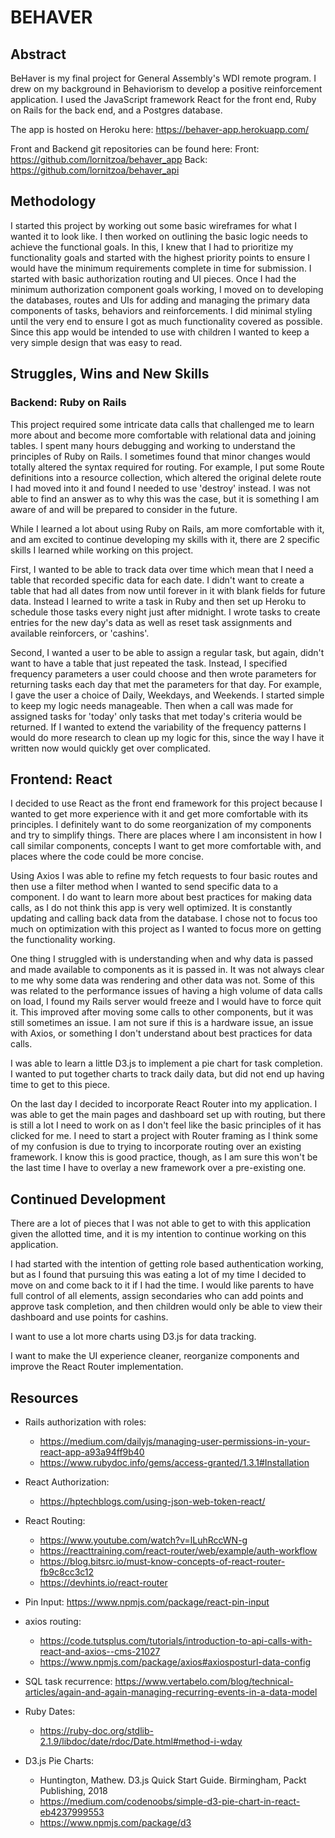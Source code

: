 # BEHAVER

## Abstract

BeHaver is my final project for General Assembly's WDI remote program. I drew on my background in Behaviorism to develop a positive reinforcement application. I used the JavaScript framework React for the front end, Ruby on Rails for the back end, and a Postgres database.

The app is hosted on Heroku here: https://behaver-app.herokuapp.com/

Front and Backend git repositories can be found here:
  Front: https://github.com/lornitzoa/behaver_app
  Back: https://github.com/lornitzoa/behaver_api

## Methodology

I started this project by working out some basic wireframes for what I wanted it to look like. I then worked on outlining the basic logic needs to achieve the functional goals. In this, I knew that I had to prioritize my functionality goals and started with the highest priority points to ensure I would have the minimum requirements complete in time for submission. I started with basic authorization routing and UI pieces. Once I had the minimum authorization component goals working, I moved on to developing the databases, routes and UIs for adding and managing the primary data components of tasks, behaviors and reinforcements. I did minimal styling until the very end to ensure I got as much functionality covered as possible. Since this app would be intended to use with children I wanted to keep a very simple design that was easy to read.

## Struggles, Wins and New Skills

### Backend: Ruby on Rails

This project required some intricate data calls that challenged me to learn more about and become more comfortable with relational data and joining tables. I spent many hours debugging and working to understand the principles of Ruby on Rails. I sometimes found that minor changes would totally altered the syntax required for routing. For example, I put some Route definitions into a resource collection, which altered the original delete route I had moved into it and found I needed to use 'destroy' instead. I was not able to find an answer as to why this was the case, but it is something I am aware of and will be prepared to consider in the future.

While I learned a lot about using Ruby on Rails, am more comfortable with it, and am excited to continue developing my skills with it, there are 2 specific skills I learned while working on this project.

First, I wanted to be able to track data over time which mean that I need a table that recorded specific data for each date. I didn't want to create a table that had all dates from now until forever in it with blank fields for future data. Instead I learned to write a task in Ruby and then set up Heroku to schedule those tasks every night just after midnight. I wrote tasks to create entries for the new day's data as well as reset task assignments and available reinforcers, or 'cashins'.

Second, I wanted a user to be able to assign a regular task, but again, didn't want to have a table that just repeated the task. Instead, I specified frequency parameters a user could choose and then wrote parameters for returning tasks each day that met the parameters for that day. For example, I gave the user a choice of Daily, Weekdays, and Weekends. I started simple to keep my logic needs manageable. Then when a call was made for assigned tasks for 'today' only tasks that met today's criteria would be returned. If I wanted to extend the variability of the frequency patterns I would do more research to clean up my logic for this, since the way I have it written now would quickly get over complicated.

## Frontend: React

I decided to use React as the front end framework for this project because I wanted to get more experience with it and get more comfortable with its principles. I definitely want to do some reorganization of my components and try to simplify things. There are places where I am inconsistent in how I call similar components, concepts I want to get more comfortable with, and places where the code could be more concise.

Using Axios I was able to refine my fetch requests to four basic routes and then use a filter method when I wanted to send specific data to a component. I do want to learn more about best practices for making data calls, as I do not think this app is very well optimized. It is constantly updating and calling back data from the database. I chose not to focus too much on optimization with this project as I wanted to focus more on getting the functionality working.

One thing I struggled with is understanding when and why data is passed and made available to components as it is passed in. It was not always clear to me why some data was rendering and other data was not. Some of this was related to the performance issues of having a high volume of data calls on load, I found my Rails server would freeze and I would have to force quit it. This improved after moving some calls to other components, but it was still sometimes an issue. I am not sure if this is a hardware issue, an issue with Axios, or something I don't understand about best practices for data calls.

I was able to learn a little D3.js to implement a pie chart for task completion. I wanted to put together charts to track daily data, but did not end up having time to get to this piece.

On the last day I decided to incorporate React Router into my application. I was able to get the main pages and dashboard set up with routing, but there is still a lot I need to work on as I don't feel like the basic principles of it has clicked for me. I need to start a project with Router framing as I think some of my confusion is due to trying to incorporate routing over an existing framework. I know this is good practice, though, as I am sure this won't be the last time I have to overlay a new framework over a pre-existing one.

## Continued Development  

There are a lot of pieces that I was not able to get to with this application given the allotted time, and it is my intention to continue working on this application.

I had started with the intention of getting role based authentication working, but as I found that pursuing this was eating a lot of my time I decided to move on and come back to it if I had the time. I would like parents to have full control of all elements, assign secondaries who can add points and approve task completion, and then children would only be able to view their dashboard and use points for cashins.

I want to use a lot more charts using D3.js for data tracking.

I want to make the UI experience cleaner, reorganize components and improve the React Router implementation.

## Resources

- Rails authorization with roles:
  - https://medium.com/dailyjs/managing-user-permissions-in-your-react-app-a93a94ff9b40
  - https://www.rubydoc.info/gems/access-granted/1.3.1#Installation


- React Authorization:
  - https://hptechblogs.com/using-json-web-token-react/


- React Routing:
  - https://www.youtube.com/watch?v=lLuhRccWN-g
  - https://reacttraining.com/react-router/web/example/auth-workflow
  - https://blog.bitsrc.io/must-know-concepts-of-react-router-fb9c8cc3c12
  - https://devhints.io/react-router


- Pin Input: https://www.npmjs.com/package/react-pin-input


- axios routing:
  - https://code.tutsplus.com/tutorials/introduction-to-api-calls-with-react-and-axios--cms-21027
  - https://www.npmjs.com/package/axios#axiosposturl-data-config


- SQL task recurrence:  https://www.vertabelo.com/blog/technical-articles/again-and-again-managing-recurring-events-in-a-data-model

- Ruby Dates:
  - https://ruby-doc.org/stdlib-2.1.9/libdoc/date/rdoc/Date.html#method-i-wday


- D3.js Pie Charts:
    - Huntington, Mathew. D3.js Quick Start Guide. Birmingham, Packt Publishing, 2018
    - https://medium.com/codenoobs/simple-d3-pie-chart-in-react-eb4237999553
    - https://www.npmjs.com/package/d3
